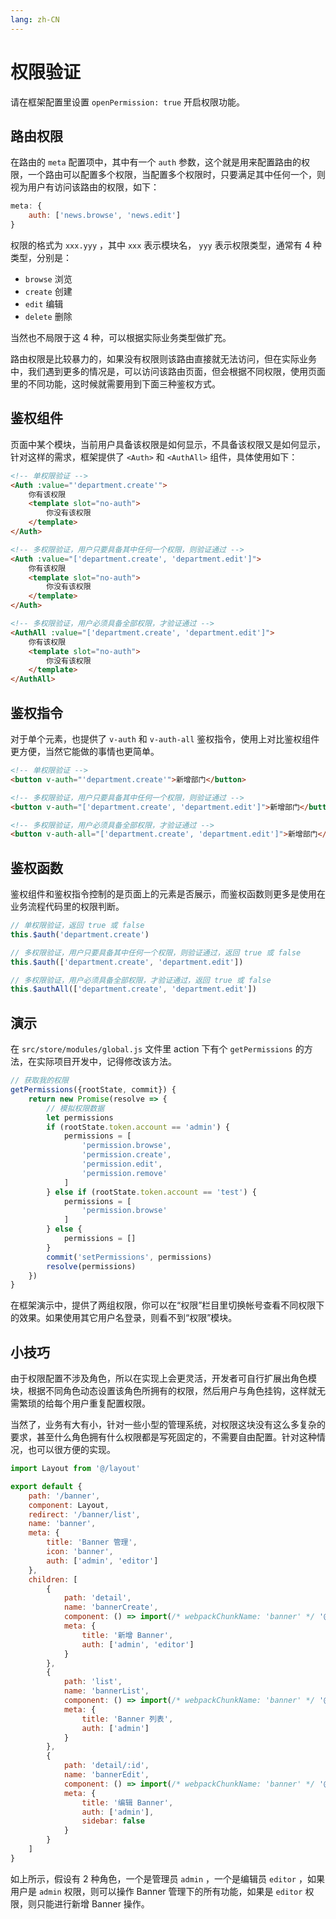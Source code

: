 ```yaml
---
lang: zh-CN
---
```


# 权限验证

请在框架配置里设置 `openPermission: true` 开启权限功能。

## 路由权限

在路由的 `meta` 配置项中，其中有一个 `auth` 参数，这个就是用来配置路由的权限，一个路由可以配置多个权限，当配置多个权限时，只要满足其中任何一个，则视为用户有访问该路由的权限，如下：

```js
meta: {
    auth: ['news.browse', 'news.edit']
}
```

权限的格式为 `xxx.yyy` ，其中 `xxx` 表示模块名， `yyy` 表示权限类型，通常有 4 种类型，分别是：

- `browse` 浏览
- `create` 创建
- `edit` 编辑
- `delete` 删除

当然也不局限于这 4 种，可以根据实际业务类型做扩充。

路由权限是比较暴力的，如果没有权限则该路由直接就无法访问，但在实际业务中，我们遇到更多的情况是，可以访问该路由页面，但会根据不同权限，使用页面里的不同功能，这时候就需要用到下面三种鉴权方式。

## 鉴权组件

页面中某个模块，当前用户具备该权限是如何显示，不具备该权限又是如何显示，针对这样的需求，框架提供了 `<Auth>` 和 `<AuthAll>` 组件，具体使用如下：

```html
<!-- 单权限验证 -->
<Auth :value="'department.create'">
    你有该权限
    <template slot="no-auth">
        你没有该权限
    </template>
</Auth>

<!-- 多权限验证，用户只要具备其中任何一个权限，则验证通过 -->
<Auth :value="['department.create', 'department.edit']">
    你有该权限
    <template slot="no-auth">
        你没有该权限
    </template>
</Auth>

<!-- 多权限验证，用户必须具备全部权限，才验证通过 -->
<AuthAll :value="['department.create', 'department.edit']">
    你有该权限
    <template slot="no-auth">
        你没有该权限
    </template>
</AuthAll>
```

## 鉴权指令

对于单个元素，也提供了 `v-auth` 和 `v-auth-all` 鉴权指令，使用上对比鉴权组件更方便，当然它能做的事情也更简单。

```html
<!-- 单权限验证 -->
<button v-auth="'department.create'">新增部门</button>

<!-- 多权限验证，用户只要具备其中任何一个权限，则验证通过 -->
<button v-auth="['department.create', 'department.edit']">新增部门</button>

<!-- 多权限验证，用户必须具备全部权限，才验证通过 -->
<button v-auth-all="['department.create', 'department.edit']">新增部门</button>
```

## 鉴权函数

鉴权组件和鉴权指令控制的是页面上的元素是否展示，而鉴权函数则更多是使用在业务流程代码里的权限判断。

```js
// 单权限验证，返回 true 或 false
this.$auth('department.create')

// 多权限验证，用户只要具备其中任何一个权限，则验证通过，返回 true 或 false
this.$auth(['department.create', 'department.edit'])

// 多权限验证，用户必须具备全部权限，才验证通过，返回 true 或 false
this.$authAll(['department.create', 'department.edit'])
```

## 演示

在 `src/store/modules/global.js` 文件里 action 下有个 `getPermissions` 的方法，在实际项目开发中，记得修改该方法。

```js
// 获取我的权限
getPermissions({rootState, commit}) {
    return new Promise(resolve => {
        // 模拟权限数据
        let permissions
        if (rootState.token.account == 'admin') {
            permissions = [
                'permission.browse',
                'permission.create',
                'permission.edit',
                'permission.remove'
            ]
        } else if (rootState.token.account == 'test') {
            permissions = [
                'permission.browse'
            ]
        } else {
            permissions = []
        }
        commit('setPermissions', permissions)
        resolve(permissions)
    })
}
```

在框架演示中，提供了两组权限，你可以在“权限”栏目里切换帐号查看不同权限下的效果。如果使用其它用户名登录，则看不到“权限”模块。

## 小技巧

由于权限配置不涉及角色，所以在实现上会更灵活，开发者可自行扩展出角色模块，根据不同角色动态设置该角色所拥有的权限，然后用户与角色挂钩，这样就无需繁琐的给每个用户重复配置权限。

当然了，业务有大有小，针对一些小型的管理系统，对权限这块没有这么多复杂的要求，甚至什么角色拥有什么权限都是写死固定的，不需要自由配置。针对这种情况，也可以很方便的实现。

```js
import Layout from '@/layout'

export default {
    path: '/banner',
    component: Layout,
    redirect: '/banner/list',
    name: 'banner',
    meta: {
        title: 'Banner 管理',
        icon: 'banner',
        auth: ['admin', 'editor']
    },
    children: [
        {
            path: 'detail',
            name: 'bannerCreate',
            component: () => import(/* webpackChunkName: 'banner' */ '@/views/banner/detail'),
            meta: {
                title: '新增 Banner',
                auth: ['admin', 'editor']
            }
        },
        {
            path: 'list',
            name: 'bannerList',
            component: () => import(/* webpackChunkName: 'banner' */ '@/views/banner/list'),
            meta: {
                title: 'Banner 列表',
                auth: ['admin']
            }
        },
        {
            path: 'detail/:id',
            name: 'bannerEdit',
            component: () => import(/* webpackChunkName: 'banner' */ '@/views/banner/detail'),
            meta: {
                title: '编辑 Banner',
                auth: ['admin'],
                sidebar: false
            }
        }
    ]
}
```

如上所示，假设有 2 种角色，一个是管理员 `admin` ，一个是编辑员 `editor` ，如果用户是 `admin` 权限，则可以操作 Banner 管理下的所有功能，如果是 `editor` 权限，则只能进行新增 Banner 操作。